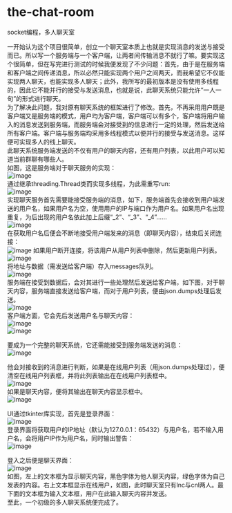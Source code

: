 # the-chat-room
socket编程，多人聊天室  

   一开始认为这个项目很简单，创立一个聊天室本质上也就是实现消息的发送与接受而已。所以写一个服务端与一个客户端，让两者间传输消息不就行了嘛。要实现这个很简单，但在写完进行测试的时候我便发现了不少问题：首先，由于是在服务端和客户端之间传递消息，所以必然只能实现两个用户之间两天，而我希望它不仅能实现两人聊天，也能实现多人聊天；此外，我所写的最初版本是没有使用多线程的，因此它不能并行的接受与发送消息，也就是说，此聊天系统只能允许“一人一句”的形式进行聊天。    
   为了解决此问题，我对原有聊天系统的框架进行了修改。首先，不再采用用户既是客户端又是服务端的模式，用户均为客户端，客户端可以有多个，客户端将用户输入的消息发送到服务端，而服务端会对接受到的信息进行一定的处理，然后发送给所有客户端。客户端与服务端均采用多线程模式以便并行的接受与发送消息。这样便可实现多人的线上聊天。  
    此聊天系统服务端发送的不仅有用户的聊天内容，还有用户列表，以此用户可以知道当前群聊有哪些人。  
    如图，这是服务端对于聊天服务的实现：  
 ![image](https://github.com/PaulDir/the-chat-room/blob/master/picture/1.png)  
通过继承threading.Thread类而实现多线程，为此需重写run:  
 ![image](https://github.com/PaulDir/the-chat-room/blob/master/picture/2.png)  
实现聊天服务首先需要能接受服务端的消息，如下，服务端首先会接收到用户端发送的用户名，如果用户名为空，使用用户的IP与端口作为用户名。如果用户名出现重复，为后出现的用户名依此加上后缀“_2”、“_3”、“_4”……  
 ![image](https://github.com/PaulDir/the-chat-room/blob/master/picture/3.png)  
在获取用户名后便会不断地接受用户端发来的消息（即聊天内容），结束后关闭连接：  
 ![image](https://github.com/PaulDir/the-chat-room/blob/master/picture/4.png)
如果用户断开连接，将该用户从用户列表中删除，然后更新用户列表。
 ![image](https://github.com/PaulDir/the-chat-room/blob/master/picture/5.png)  
将地址与数据（需发送给客户端）存入messages队列。  
 ![image](https://github.com/PaulDir/the-chat-room/blob/master/picture/6.png)  
服务端在接受到数据后，会对其进行一些处理然后发送给客户端，如下图，对于聊天内容，服务端直接发送给客户端，而对于用户列表，便由json.dumps处理后发送。  
 ![image](https://github.com/PaulDir/the-chat-room/blob/master/picture/7.png)  
客户端方面，它会先后发送用户名与聊天内容：  
 ![image](https://github.com/PaulDir/the-chat-room/blob/master/picture/8.png)  
  ![image](https://github.com/PaulDir/the-chat-room/blob/master/picture/9.png)  

要成为一个完整的聊天系统，它还需能接受到服务端发送的消息：  
 ![image](https://github.com/PaulDir/the-chat-room/blob/master/picture/10.png)  

他会对接收到的消息进行判断，如果是在线用户列表（用json.dumps处理过），便清空在线用户列表框，并将此列表输出在在线用户列表框中。  
 ![image](https://github.com/PaulDir/the-chat-room/blob/master/picture/11.png)  
如果是聊天内容，便将其输出在聊天内容显示框中。  
 ![image](https://github.com/PaulDir/the-chat-room/blob/master/picture/12.png)  

   UI通过tkinter库实现，首先是登录界面：  
 ![image](https://github.com/PaulDir/the-chat-room/blob/master/picture/13.png)  
	登录界面将获取用户的IP地址（默认为127.0.0.1：65432）与用户名，若不输入用户名，会将用户IP作为用户名，同时输出警告：  
 ![image](https://github.com/PaulDir/the-chat-room/blob/master/picture/14.png)  
  
登入之后便是聊天界面：  
 ![image](https://github.com/PaulDir/the-chat-room/blob/master/picture/15.png)  
	如图，左上的文本框为显示聊天内容，黑色字体为他人聊天内容，绿色字体为自己发表的内容。右上文本框显示在线用户，如图，此时聊天室只有lnc与cnl两人。最下面的文本框为输入文本框，用户在此输入聊天内容并发送。  
	至此，一个初级的多人聊天系统便完成了。
